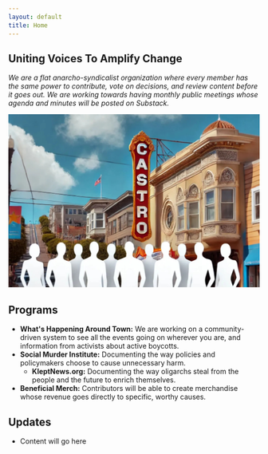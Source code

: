 ```yaml
---
layout: default
title: Home
---
```


## Uniting Voices To Amplify Change
 *We are a flat anarcho-syndicalist organization where every member has the same power to contribute, vote on decisions, and review content before it goes out. We are working towards having monthly public meetings whose agenda and minutes will be posted on Substack.*

<img src="/assets/images/banner.jpg" class="image">

## Programs

- **What's Happening Around Town:** We are working on a community-driven system to see all the events going on wherever you are, and information from activists about active boycotts.
- **Social Murder Institute:** Documenting the way policies and policymakers choose to cause unnecessary harm.
  - **KleptNews.org:** Documenting the way oligarchs steal from the people and the future to enrich themselves.
- **Beneficial Merch:** Contributors will be able to create merchandise whose revenue goes directly to specific, worthy causes.

## Updates

- Content will go here
